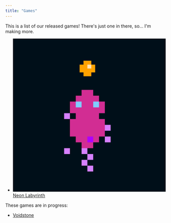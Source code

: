 ```yaml
---
title: "Games"
---
```


This is a list of our released games! There's just one in there, so... I'm making more.

* <img class="game_tile" src="/assets/img/neon_labyrinth_icon.png" alt="Neon Labyrinth Icon"> [Neon Labyrinth](/games/neon_labyrinth)

These games are in progress:

* [Voidstone](/games/voidstone/voidstone)
